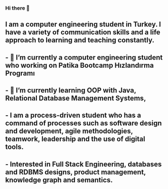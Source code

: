 ### Hi there 👋


## I am a computer engineering student in Turkey. I have a variety of communication skills and a life approach to learning and teaching constantly. 



## - 🔭 I’m currently a computer engineering student who working on Patika Bootcamp Hızlandırma Programı
## - 🌱 I’m currently learning OOP with Java, Relational Database Management Systems, 


## - I am a process-driven student who has a command of processes such as software design and development, agile methodologies, teamwork, leadership and the use of digital tools. 
## - Interested in  Full Stack Engineering, databases and RDBMS designs, product management, knowledge graph and semantics. 
